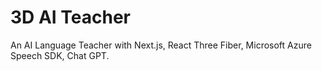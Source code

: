 # 3D AI Teacher
An AI Language Teacher with Next.js, React Three Fiber, Microsoft Azure Speech SDK, Chat GPT.
